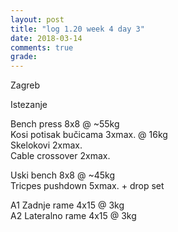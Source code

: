 ```yaml
---
layout: post
title: "log 1.20 week 4 day 3"
date: 2018-03-14
comments: true
grade:
---
```


Zagreb

Istezanje

Bench press 8x8 @ ~55kg  
Kosi potisak bučicama 3xmax. @ 16kg  
Skelokovi 2xmax.   
Cable crossover 2xmax.    

Uski bench 8x8 @ ~45kg  
Tricpes pushdown 5xmax. + drop set          

A1 Zadnje rame 4x15 @ 3kg  
A2 Lateralno rame 4x15 @ 3kg  
